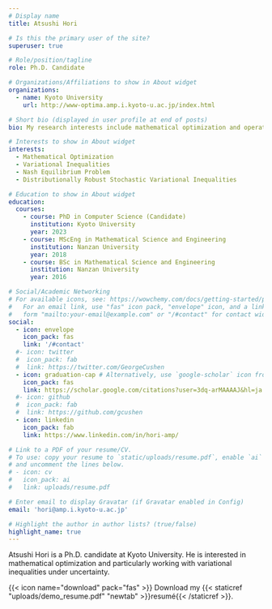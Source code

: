 ```yaml
---
# Display name
title: Atsushi Hori

# Is this the primary user of the site?
superuser: true

# Role/position/tagline
role: Ph.D. Candidate

# Organizations/Affiliations to show in About widget
organizations:
  - name: Kyoto University
    url: http://www-optima.amp.i.kyoto-u.ac.jp/index.html

# Short bio (displayed in user profile at end of posts)
bio: My research interests include mathematical optimization and operations research.

# Interests to show in About widget
interests:
  - Mathematical Optimization
  - Variational Inequalities
  - Nash Equilibrium Problem
  - Distributionally Robust Stochastic Variational Inequalities

# Education to show in About widget
education:
  courses:
    - course: PhD in Computer Science (Candidate)
      institution: Kyoto University
      year: 2023
    - course: MScEng in Mathematical Science and Engineering
      institution: Nanzan University
      year: 2018
    - course: BSc in Mathematical Science and Engineering
      institution: Nanzan University
      year: 2016

# Social/Academic Networking
# For available icons, see: https://wowchemy.com/docs/getting-started/page-builder/#icons
#   For an email link, use "fas" icon pack, "envelope" icon, and a link in the
#   form "mailto:your-email@example.com" or "/#contact" for contact widget.
social:
  - icon: envelope
    icon_pack: fas
    link: '/#contact'
  #- icon: twitter
  #  icon_pack: fab
  #  link: https://twitter.com/GeorgeCushen
  - icon: graduation-cap # Alternatively, use `google-scholar` icon from `ai` icon pack
    icon_pack: fas
    link: https://scholar.google.com/citations?user=3dq-arMAAAAJ&hl=ja
  #- icon: github
  #  icon_pack: fab
  #  link: https://github.com/gcushen
  - icon: linkedin
    icon_pack: fab
    link: https://www.linkedin.com/in/hori-amp/

# Link to a PDF of your resume/CV.
# To use: copy your resume to `static/uploads/resume.pdf`, enable `ai` icons in `params.toml`,
# and uncomment the lines below.
# - icon: cv
#   icon_pack: ai
#   link: uploads/resume.pdf

# Enter email to display Gravatar (if Gravatar enabled in Config)
email: 'hori@amp.i.kyoto-u.ac.jp'

# Highlight the author in author lists? (true/false)
highlight_name: true
---
```


Atsushi Hori is a Ph.D. candidate at Kyoto University. He is interested in mathematical optimization and particularly working with variational inequalities under uncertainty.

{{< icon name="download" pack="fas" >}} Download my {{< staticref "uploads/demo_resume.pdf" "newtab" >}}resumé{{< /staticref >}}.
